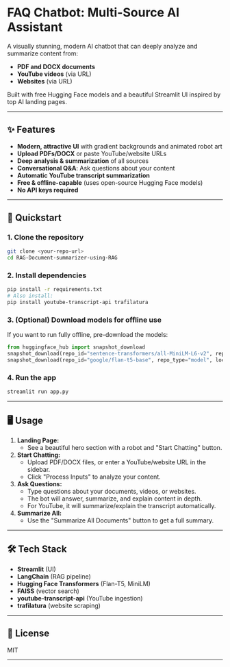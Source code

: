 # FAQ Chatbot: Multi-Source AI Assistant

A visually stunning, modern AI chatbot that can deeply analyze and summarize content from:
- **PDF and DOCX documents**
- **YouTube videos** (via URL)
- **Websites** (via URL)

Built with free Hugging Face models and a beautiful Streamlit UI inspired by top AI landing pages.

---

## ✨ Features
- **Modern, attractive UI** with gradient backgrounds and animated robot art
- **Upload PDFs/DOCX** or paste YouTube/website URLs
- **Deep analysis & summarization** of all sources
- **Conversational Q&A**: Ask questions about your content
- **Automatic YouTube transcript summarization**
- **Free & offline-capable** (uses open-source Hugging Face models)
- **No API keys required**

---

## 🚀 Quickstart

### 1. **Clone the repository**
```bash
git clone <your-repo-url>
cd RAG-Document-summarizer-using-RAG
```

### 2. **Install dependencies**
```bash
pip install -r requirements.txt
# Also install:
pip install youtube-transcript-api trafilatura
```

### 3. **(Optional) Download models for offline use**
If you want to run fully offline, pre-download the models:
```python
from huggingface_hub import snapshot_download
snapshot_download(repo_id="sentence-transformers/all-MiniLM-L6-v2", repo_type="model", local_dir="./models/sentence-transformers_all-MiniLM-L6-v2")
snapshot_download(repo_id="google/flan-t5-base", repo_type="model", local_dir="./models/google-flan-t5-base")
```

### 4. **Run the app**
```bash
streamlit run app.py
```

---

## 🖥️ Usage
1. **Landing Page:**
   - See a beautiful hero section with a robot and "Start Chatting" button.
2. **Start Chatting:**
   - Upload PDF/DOCX files, or enter a YouTube/website URL in the sidebar.
   - Click "Process Inputs" to analyze your content.
3. **Ask Questions:**
   - Type questions about your documents, videos, or websites.
   - The bot will answer, summarize, and explain content in depth.
   - For YouTube, it will summarize/explain the transcript automatically.
4. **Summarize All:**
   - Use the "Summarize All Documents" button to get a full summary.

---

## 🛠️ Tech Stack
- **Streamlit** (UI)
- **LangChain** (RAG pipeline)
- **Hugging Face Transformers** (Flan-T5, MiniLM)
- **FAISS** (vector search)
- **youtube-transcript-api** (YouTube ingestion)
- **trafilatura** (website scraping)

---

## 📄 License
MIT

---

